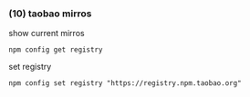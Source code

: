 ### **(10) taobao mirros**

show current mirros
```
npm config get registry
```
set registry
```
npm config set registry "https://registry.npm.taobao.org"
```